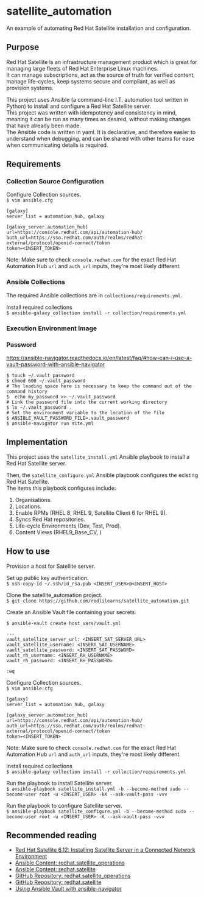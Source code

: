 # satellite_automation
An example of automating Red Hat Satellite installation and configuration.

## Purpose

Red Hat Satellite is an infrastructure management product which is great for managing large fleets of Red Hat Enterprise Linux machines.  
It can manage subscriptions, act as the source of truth for verified content, manage life-cycles, keep systems secure and compliant, as well as provision systems.  

This project uses Ansible (a command-line I.T. automation tool written in Python) to install and configure a Red Hat Satellite server.  
This project was written with idempotency and consistency in mind, meaning it can be run as many times as desired, without making changes that have already been made.  
The Ansible code is written in yaml. It is declarative, and therefore easier to understand when debugging, and can be shared with other teams for ease when communicating details is required.  

## Requirements

### Collection Source Configuration  
Configure Collection sources.  
`$ vim ansible.cfg`  

```
[galaxy]
server_list = automation_hub, galaxy

[galaxy_server.automation_hub]
url=https://console.redhat.com/api/automation-hub/
auth_url=https://sso.redhat.com/auth/realms/redhat-external/protocol/openid-connect/token
token=<INSERT_TOKEN>
```
Note: Make sure to check `console.redhat.com` for the exact Red Hat Automation Hub `url` and `auth_url` inputs, they're most likely different.  

### Ansible Collections
The required Ansible collections are in `collections/requirements.yml`.  

Install required collections  
`$ ansible-galaxy collection install -r collection/requirements.yml`  

### Execution Environment Image


### Password
https://ansible-navigator.readthedocs.io/en/latest/faq/#how-can-i-use-a-vault-password-with-ansible-navigator
```
$ touch ~/.vault_password
$ chmod 600 ~/.vault_password
# The leading space here is necessary to keep the command out of the command history
$  echo my_password >> ~/.vault_password
# Link the password file into the current working directory
$ ln ~/.vault_password .
# Set the environment variable to the location of the file
$ ANSIBLE_VAULT_PASSWORD_FILE=.vault_password
$ ansible-navigator run site.yml
```

## Implementation

This project uses the `satellite_install.yml` Ansible playbook to install a Red Hat Satellite server.

Then, the `satellite_configure.yml` Ansible playbook configures the existing Red Hat Satellite.  
The items this playbook configures include:
1. Organisations.
2. Locations.
3. Enable RPMs (RHEL 8, RHEL 9, Satellite Client 6 for RHEL 9).
4. Syncs Red Hat repositories.
5. Life-cycle Environments (Dev, Test, Prod).
6. Content Views (RHEL9_Base_CV, )

## How to use

Provision a host for Satellite server.  

Set up public key authentication.  
`$ ssh-copy-id ~/.ssh/id_rsa.pub <INSERT_USER>@<INSERT_HOST>`

Clone the satellite_automation project.  
`$ git clone https://github.com/rodlilearns/satellite_automation.git`  

Create an Ansible Vault file containing your secrets.  

`$ ansible-vault create host_vars/vault.yml`  

```
---
vault_satellite_server_url: <INSERT_SAT_SERVER_URL>
vault_satellite_username: <INSERT_SAT_USERNAME>
vault_satellite_password: <INSERT_SAT_PASSWORD>
vault_rh_username: <INSERT_RH_USERNAME>
vault_rh_password: <INSERT_RH_PASSWORD>
```
`:wq`  

Configure Collection sources.  
`$ vim ansible.cfg`  

```
[galaxy]
server_list = automation_hub, galaxy

[galaxy_server.automation_hub]
url=https://console.redhat.com/api/automation-hub/
auth_url=https://sso.redhat.com/auth/realms/redhat-external/protocol/openid-connect/token
token=<INSERT_TOKEN>
```
Note: Make sure to check `console.redhat.com` for the exact Red Hat Automation Hub `url` and `auth_url` inputs, they're most likely different.  

Install required collections  
`$ ansible-galaxy collection install -r collection/requirements.yml`  

Run the playbook to install Satellite server.  
`$ ansible-playbook satellite_install.yml -b --become-method sudo --become-user root -u <INSERT_USER> -kK --ask-vault-pass -vvv`  

Run the playbook to configure Satellite server.  
`$ ansible-playbook satellite_configure.yml -b --become-method sudo --become-user root -u <INSERT_USER> -K --ask-vault-pass -vvv`

## Recommended reading
* [Red Hat Satellite 6.12: Installing Satellite Server in a Connected Network Environment](https://access.redhat.com/documentation/en-us/red_hat_satellite/6.12/html/installing_satellite_server_in_a_connected_network_environment/index)  
* [Ansible Content: redhat.satellite_operations](https://console.redhat.com/ansible/automation-hub/repo/published/redhat/satellite_operations/)
* [Ansible Content: redhat.satellite](https://console.redhat.com/ansible/automation-hub/repo/published/redhat/satellite/)
* [GitHub Repository: redhat.satellite_operations](https://github.com/RedHatSatellite/satellite-operations-collection)
* [GitHub Repository: redhat.satellite](https://github.com/RedHatSatellite/satellite-ansible-collection)
* [Using Ansible Vault with ansible-navigator](https://ansible-navigator.readthedocs.io/en/latest/faq/#how-can-i-use-a-vault-password-with-ansible-navigator)  